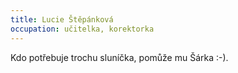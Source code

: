 ```yaml
---
title: Lucie Štěpánková
occupation: učitelka, korektorka
---
```

Kdo potřebuje trochu sluníčka, pomůže mu Šárka :-).